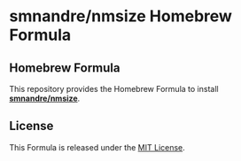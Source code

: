 # smnandre/nmsize Homebrew Formula

## Homebrew Formula

This repository provides the Homebrew Formula to install **[smnandre/nmsize](https://github.com/smnandre/nmsize)**.

## License

This Formula is released under the [MIT License](LICENSE).

